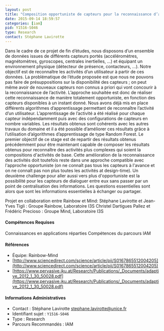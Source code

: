 ```yaml
---
layout: post
title: "Composition opportuniste de capteurs pour la reconnaissance d’activités"
date: 2015-09-14 18:59:57
categories: [iam]
pid: Y1516-S046
type: Research
contact: Stéphane Lavirotte
---
```

       
Dans le cadre de ce projet de fin d’études, nous disposons d’un ensemble de données issues de différents capteurs portés (accéléromètres, magnétomètres, gyroscopes, centrales inertielles, …) et équipant un environnement physique (détecteur de présence, contacteurs, …). Notre objectif est de reconnaître les activités d’un utilisateur à partir de ces données.
La problématique de l’étude proposée est que nous ne pouvons pas faire de présuppositions sur la disponibilité des capteurs ; on peut même avoir de nouveaux capteurs non connus a priori qui vont concourir à la reconnaissance de l’activité. L’approche souhaitée est donc de réaliser cette reconnaissance de manière totalement opportuniste, en fonction des capteurs disponibles à un instant donné.
Nous avons déjà mis en place différents algorithmes d’apprentissage permettant de reconnaître l’activité d’un utilisateur. L’apprentissage de l’activité a été réalisé pour chaque capteur indépendamment puis avec des configurations de capteurs en nombre variables. Les résultats obtenus sont cohérents avec les autres travaux du domaine et il a été possible d’améliorer ces résultats grâce à l’utilisation d’algorithmes d’apprentissage de type Random Forest.
Le premier objectif de ce stage est de repartir des résultats obtenus précédemment pour être maintenant capable de composer les résultats obtenus pour reconnaître des activités plus complexes qui soient la compositions d'activités de base.
Cette amélioration de la reconnaissance des activités doit toutefois reste dans une approche compatible avec l'approche opportuniste (on ne connaît pas tous les capteurs à l'avance et on ne connaît pas non plus toutes les activités at design-time).
Un deuxième challenge pour aller aussi vers plus d'opportuniste est la possibilité pour les capteurs de dialoguer entre eux sans passer par un point de centralisation des informations. Les questions essentielles sont alors que sont les informations essentielles à échanger ou partager.

Projet en collaboration entre Rainbow et Mind:
Stéphane Lavirotte et Jean-Yves Tigli : Groupe Rainbow, Laboratoire I3S
Christel Dartigues Pallez et Frédéric Precioso : Groupe Mind, Laboratoire I3S

#### Compétences Requises
Connaissances en applications réparties
Compétences du parcours IAM


#### Références

  * Équipe: Rainbow-Mind
  * [http://www.sciencedirect.com/science/article/pii/S0167865512004205](http://www.sciencedirect.com/science/article/pii/S0167865512004205)
  * [https://www.pervasive.jku.at/Research/Publications/_Documents/adaptive_2012_1_30_50028.pdf](https://www.pervasive.jku.at/Research/Publications/_Documents/adaptive_2012_1_30_50028.pdf)

#### Informations Administratives
  * Contact : Stéphane Lavirotte <stephane.lavirotte@unice.fr>
  * Identifiant sujet : `Y1516-S046`
  * Type : Research
  * Parcours Recommandés : IAM
     